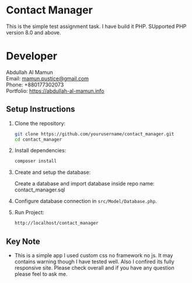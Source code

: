 # Contact Manager

This is the simple test assignment task. I have build it PHP. SUpported PHP version 8.0 and above. 

# Developer

Abdullah Al Mamun<br/>
Email: mamun.pustice@gmail.com<br/>
Phone: +880177302073<br/>
Portfolio: https://abdullah-al-mamun.info

## Setup Instructions

1. Clone the repository:
    ```sh
    git clone https://github.com/yourusername/contact_manager.git
    cd contact_manager
    ```

2. Install dependencies:
    ```sh
    composer install
    ```

3. Create and setup the database:
    
    Create a database and import database inside repo name: contact_manager.sql

4. Configure database connection in `src/Model/Database.php`.

5. Run Project:
    ```sh
    http://localhost/contact_manager
    ```



## Key Note

- This is a simple app I used custom css no framework no js. It may contains warning though I have tested well. Also I confired its fully responsive site. Please check overall and if you have any question please feel to ask me. 
